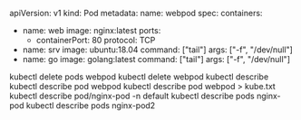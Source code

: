 apiVersion: v1
kind: Pod
metadata:
  name: webpod
spec:
  containers:
  - name: web
    image: nginx:latest
    ports:
      - containerPort: 80
        protocol: TCP
  - name: srv
    image: ubuntu:18.04
    command: ["tail"]
    args: ["-f", "/dev/null"]
  - name: go
    image: golang:latest
    command: ["tail"]
    args: ["-f", "/dev/null"]




kubectl delete pods webpod
kubectl delete webpod
kubectl describe
kubectl describe pod webpod
kubectl describe pod webpod > kube.txt
kubectl describe pod/nginx-pod -n default
kubectl describe pods nginx-pod
kubectl describe pods nginx-pod2
